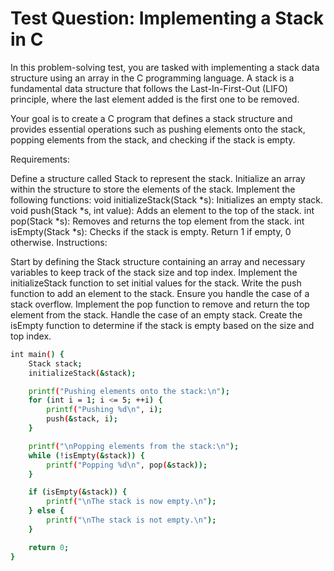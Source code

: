# Test Question: Implementing a Stack in C

In this problem-solving test, you are tasked with implementing a stack data structure using an array in the C programming language. A stack is a fundamental data structure that follows the Last-In-First-Out (LIFO) principle, where the last element added is the first one to be removed.

Your goal is to create a C program that defines a stack structure and provides essential operations such as pushing elements onto the stack, popping elements from the stack, and checking if the stack is empty.

Requirements:

Define a structure called Stack to represent the stack.
Initialize an array within the structure to store the elements of the stack.
Implement the following functions:
void initializeStack(Stack *s): Initializes an empty stack.
void push(Stack *s, int value): Adds an element to the top of the stack.
int pop(Stack *s): Removes and returns the top element from the stack.
int isEmpty(Stack *s): Checks if the stack is empty. Return 1 if empty, 0 otherwise.
Instructions:

Start by defining the Stack structure containing an array and necessary variables to keep track of the stack size and top index.
Implement the initializeStack function to set initial values for the stack.
Write the push function to add an element to the stack. Ensure you handle the case of a stack overflow.
Implement the pop function to remove and return the top element from the stack. Handle the case of an empty stack.
Create the isEmpty function to determine if the stack is empty based on the size and top index.

```bash
int main() {
    Stack stack;
    initializeStack(&stack);

    printf("Pushing elements onto the stack:\n");
    for (int i = 1; i <= 5; ++i) {
        printf("Pushing %d\n", i);
        push(&stack, i);
    }

    printf("\nPopping elements from the stack:\n");
    while (!isEmpty(&stack)) {
        printf("Popping %d\n", pop(&stack));
    }

    if (isEmpty(&stack)) {
        printf("\nThe stack is now empty.\n");
    } else {
        printf("\nThe stack is not empty.\n");
    }

    return 0;
}
```